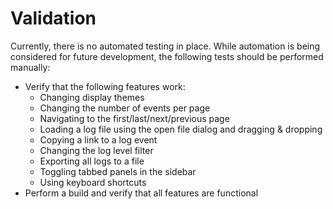 # Validation

Currently, there is no automated testing in place. While automation is being considered for future
development, the following tests should be performed manually:

* Verify that the following features work:
  * Changing display themes
  * Changing the number of events per page
  * Navigating to the first/last/next/previous page
  * Loading a log file using the open file dialog and dragging & dropping
  * Copying a link to a log event
  * Changing the log level filter
  * Exporting all logs to a file
  * Toggling tabbed panels in the sidebar
  * Using keyboard shortcuts
* Perform a build and verify that all features are functional
